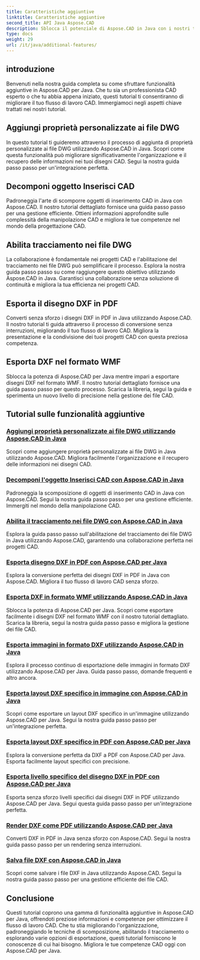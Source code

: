 ```yaml
---
title: Caratteristiche aggiuntive
linktitle: Caratteristiche aggiuntive
second_title: API Java Aspose.CAD
description: Sblocca il potenziale di Aspose.CAD in Java con i nostri tutorial. Aggiungi proprietà personalizzate, decomponi oggetti di inserimento CAD, abilita il tracciamento ed esporta disegni DXF senza problemi. Migliora il tuo flusso di lavoro CAD senza sforzo.
type: docs
weight: 29
url: /it/java/additional-features/
---
```



## introduzione

Benvenuti nella nostra guida completa su come sfruttare funzionalità aggiuntive in Aspose.CAD per Java. Che tu sia un professionista CAD esperto o che tu abbia appena iniziato, questi tutorial ti consentiranno di migliorare il tuo flusso di lavoro CAD. Immergiamoci negli aspetti chiave trattati nei nostri tutorial.

## Aggiungi proprietà personalizzate ai file DWG

In questo tutorial ti guideremo attraverso il processo di aggiunta di proprietà personalizzate ai file DWG utilizzando Aspose.CAD in Java. Scopri come questa funzionalità può migliorare significativamente l'organizzazione e il recupero delle informazioni nei tuoi disegni CAD. Segui la nostra guida passo passo per un'integrazione perfetta.

## Decomponi oggetto Inserisci CAD

Padroneggia l'arte di scomporre oggetti di inserimento CAD in Java con Aspose.CAD. Il nostro tutorial dettagliato fornisce una guida passo passo per una gestione efficiente. Ottieni informazioni approfondite sulle complessità della manipolazione CAD e migliora le tue competenze nel mondo della progettazione CAD.

## Abilita tracciamento nei file DWG

La collaborazione è fondamentale nei progetti CAD e l'abilitazione del tracciamento nei file DWG può semplificare il processo. Esplora la nostra guida passo passo su come raggiungere questo obiettivo utilizzando Aspose.CAD in Java. Garantisci una collaborazione senza soluzione di continuità e migliora la tua efficienza nei progetti CAD.

## Esporta il disegno DXF in PDF

Converti senza sforzo i disegni DXF in PDF in Java utilizzando Aspose.CAD. Il nostro tutorial ti guida attraverso il processo di conversione senza interruzioni, migliorando il tuo flusso di lavoro CAD. Migliora la presentazione e la condivisione dei tuoi progetti CAD con questa preziosa competenza.

## Esporta DXF nel formato WMF

Sblocca la potenza di Aspose.CAD per Java mentre impari a esportare disegni DXF nel formato WMF. Il nostro tutorial dettagliato fornisce una guida passo passo per questo processo. Scarica la libreria, segui la guida e sperimenta un nuovo livello di precisione nella gestione dei file CAD.

## Tutorial sulle funzionalità aggiuntive
### [Aggiungi proprietà personalizzate ai file DWG utilizzando Aspose.CAD in Java](./add-custom-properties/)
Scopri come aggiungere proprietà personalizzate ai file DWG in Java utilizzando Aspose.CAD. Migliora facilmente l'organizzazione e il recupero delle informazioni nei disegni CAD.
### [Decomponi l'oggetto Inserisci CAD con Aspose.CAD in Java](./decompose-cad-insert-object/)
Padroneggia la scomposizione di oggetti di inserimento CAD in Java con Aspose.CAD. Segui la nostra guida passo passo per una gestione efficiente. Immergiti nel mondo della manipolazione CAD.
### [Abilita il tracciamento nei file DWG con Aspose.CAD in Java](./enable-tracking/)
Esplora la guida passo passo sull'abilitazione del tracciamento dei file DWG in Java utilizzando Aspose.CAD, garantendo una collaborazione perfetta nei progetti CAD.
### [Esporta disegno DXF in PDF con Aspose.CAD per Java](./export-dxf-to-pdf/)
Esplora la conversione perfetta dei disegni DXF in PDF in Java con Aspose.CAD. Migliora il tuo flusso di lavoro CAD senza sforzo.
### [Esporta DXF in formato WMF utilizzando Aspose.CAD in Java](./export-dxf-to-wmf/)
Sblocca la potenza di Aspose.CAD per Java. Scopri come esportare facilmente i disegni DXF nel formato WMF con il nostro tutorial dettagliato. Scarica la libreria, segui la nostra guida passo passo e migliora la gestione dei file CAD.
### [Esporta immagini in formato DXF utilizzando Aspose.CAD in Java](./export-images-to-dxf/)
Esplora il processo continuo di esportazione delle immagini in formato DXF utilizzando Aspose.CAD per Java. Guida passo passo, domande frequenti e altro ancora.
### [Esporta layout DXF specifico in immagine con Aspose.CAD in Java](./export-specific-layout-to-image/)
Scopri come esportare un layout DXF specifico in un'immagine utilizzando Aspose.CAD per Java. Segui la nostra guida passo passo per un'integrazione perfetta.
### [Esporta layout DXF specifico in PDF con Aspose.CAD per Java](./export-specific-layout-to-pdf/)
Esplora la conversione perfetta da DXF a PDF con Aspose.CAD per Java. Esporta facilmente layout specifici con precisione.
### [Esporta livello specifico del disegno DXF in PDF con Aspose.CAD per Java](./export-specific-layer-to-pdf/)
Esporta senza sforzo livelli specifici dai disegni DXF in PDF utilizzando Aspose.CAD per Java. Segui questa guida passo passo per un'integrazione perfetta.
### [Render DXF come PDF utilizzando Aspose.CAD per Java](./render-dxf-as-pdf/)
Converti DXF in PDF in Java senza sforzo con Aspose.CAD. Segui la nostra guida passo passo per un rendering senza interruzioni.
### [Salva file DXF con Aspose.CAD in Java](./save-dxf-files/)
Scopri come salvare i file DXF in Java utilizzando Aspose.CAD. Segui la nostra guida passo passo per una gestione efficiente dei file CAD.

## Conclusione

Questi tutorial coprono una gamma di funzionalità aggiuntive in Aspose.CAD per Java, offrendoti preziose informazioni e competenze per ottimizzare il flusso di lavoro CAD. Che tu stia migliorando l'organizzazione, padroneggiando le tecniche di scomposizione, abilitando il tracciamento o esplorando varie opzioni di esportazione, questi tutorial forniscono le conoscenze di cui hai bisogno. Migliora le tue competenze CAD oggi con Aspose.CAD per Java.